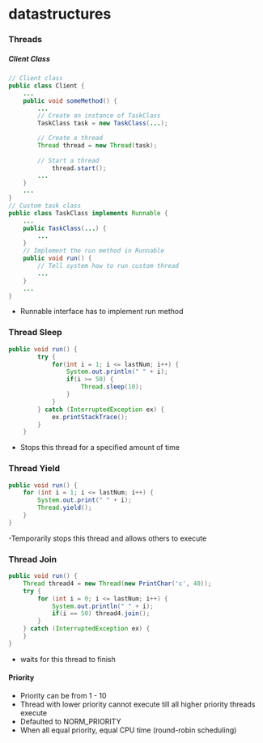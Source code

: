 # datastructures

### Threads

##### Client Class
```java
// Client class
public class Client { 
	...
	public void someMethod() { 
		...
		// Create an instance of TaskClass
		TaskClass task = new TaskClass(...);

		// Create a thread
		Thread thread = new Thread(task);
    
		// Start a thread
    		thread.start();
		... 
	}
	...
}
// Custom task class
public class TaskClass implements Runnable { 
	...
	public TaskClass(...) {
		...
	}
  	// Implement the run method in Runnable
	public void run() {
		// Tell system how to run custom thread
		...
	}
	... 
}
```

- Runnable interface has to implement run method

### Thread Sleep
```java
public void run() {
		try {
			for(int i = 1; i <= lastNum; i++) {
				System.out.println(" " + i);
				if(i >= 50) {
					Thread.sleep(10);
				}
			}
		} catch (InterruptedException ex) {
			ex.printStackTrace();
		}
	}
```

- Stops this thread for a specified amount of time

### Thread Yield
```java
public void run() {
	for (int i = 1; i <= lastNum; i++) {
		System.out.print(" " + i);
      	Thread.yield();
	}
}
```

-Temporarily stops this thread and allows others to execute

### Thread Join
```java
public void run() {
	Thread thread4 = new Thread(new PrintChar('c', 40));
	try {
		for (int i = 0; i <= lastNum; i++) {
			System.out.println(" " + i);
			if(i == 50) thread4.join();
		}
	} catch (InterruptedException ex) {
	}
}
```

- waits for this thread to finish

#### Priority
- Priority can be from 1 - 10
- Thread with lower priority cannot execute till all higher priority threads execute
- Defaulted to NORM_PRIORITY
- When all equal priority, equal CPU time (round-robin scheduling)
 